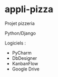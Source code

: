 # appli-pizza
Projet pizzeria

Python/Django

Logiciels :
  - PyCharm
  - DbDesigner
  - KanbanFlow
  - Google Drive
